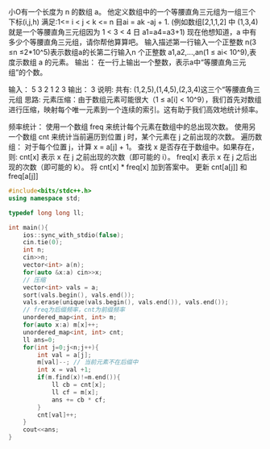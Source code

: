 小O有一个长度为 n 的数组 a。
他定义数组中的一个等腰直角三元组为一组三个下标(i,j,h)
满足:1<= i < j < k <= n
目ai = ak -aj + 1.
(例如数组[2,1,1,2] 中 (1,3,4) 
就是一个等腰直角三元组因为 1 < 3 < 4 日 a1=a4=a3+1)
现在他想知道，a 中有多少个等腰直角三元组，请你帮他算算吧。
输入描述第一行输入一个正整数 n(3 ≤n ≤2*10^5)表示数组a的长第二行输入n 个正整数 a1,a2,...,an(1 ≤ ai< 10^9),表度示数组 a 的元素。
输出：
在一行上输出一个整数，表示a中“等腰直角三元组”的个数。

输入：
5 
3 2 1 2 3
输出：
3
说明:
共有:
(1,2,5),(1,4,5),(2,3,4)这三个“等腰直角三元组
思路:
元素压缩：由于数组元素可能很大（1 ≤ a[i] < 10^9），我们首先对数组进行压缩，映射每个唯一元素到一个连续的索引。这有助于我们高效地统计频率。

频率统计：
使用一个数组 freq 来统计每个元素在数组中的总出现次数。
使用另一个数组 cnt 来统计当前遍历到位置 j 时，某个元素在 j 之前出现的次数。
遍历数组：
对于每个位置 j，计算 x = a[j] + 1。
查找 x 是否存在于数组中。如果存在，则:
cnt[x] 表示 x 在 j 之前出现的次数（即可能的 i）。
freq[x] 表示 x 在 j 之后出现的次数（即可能的 k）。
将 cnt[x] * freq[x] 加到答案中。
更新 cnt[a[j]] 和 freq[a[j]]

```cpp
#include<bits/stdc++.h>
using namespace std;

typedef long long ll;

int main(){
    ios::sync_with_stdio(false);
    cin.tie(0);
    int n;
    cin>>n;
    vector<int> a(n);
    for(auto &x:a) cin>>x;
    // 压缩
    vector<int> vals = a;
    sort(vals.begin(), vals.end());
    vals.erase(unique(vals.begin(), vals.end()), vals.end());
    // freq为后缀频率，cnt为前缀频率
    unordered_map<int, int> m;
    for(auto x:a) m[x]++;
    unordered_map<int, int> cnt;
    ll ans=0;
    for(int j=0;j<n;j++){
        int val = a[j];
        m[val]--; // 当前元素不在后缀中
        int x = val +1;
        if(m.find(x)!=m.end()){
            ll cb = cnt[x];
            ll cf = m[x];
            ans += cb * cf;
        }
        cnt[val]++;
    }
    cout<<ans;
}

```